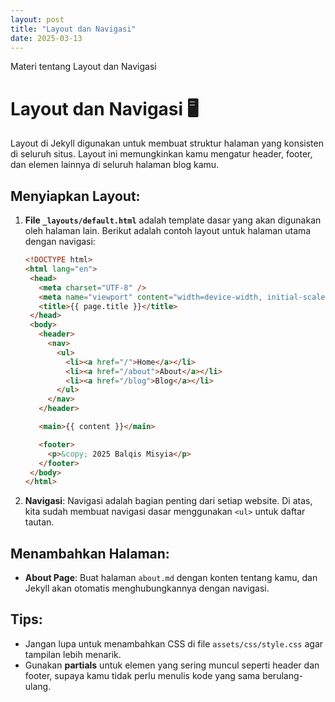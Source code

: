 ```yaml
---
layout: post
title: "Layout dan Navigasi"
date: 2025-03-13
---
```


Materi tentang Layout dan Navigasi

# Layout dan Navigasi 🖥️

Layout di Jekyll digunakan untuk membuat struktur halaman yang konsisten di seluruh situs. Layout ini memungkinkan kamu mengatur header, footer, dan elemen lainnya di seluruh halaman blog kamu.

## Menyiapkan Layout:

1. **File `_layouts/default.html`** adalah template dasar yang akan digunakan oleh halaman lain. Berikut adalah contoh layout untuk halaman utama dengan navigasi:

    ```html
   <!DOCTYPE html>
   <html lang="en">
     <head>
       <meta charset="UTF-8" />
       <meta name="viewport" content="width=device-width, initial-scale=1.0" />
       <title>{{ page.title }}</title>
     </head>
     <body>
       <header>
         <nav>
           <ul>
             <li><a href="/">Home</a></li>
             <li><a href="/about">About</a></li>
             <li><a href="/blog">Blog</a></li>
           </ul>
         </nav>
       </header>

       <main>{{ content }}</main>

       <footer>
         <p>&copy; 2025 Balqis Misyia</p>
       </footer>
     </body>
   </html>
    ```

2. **Navigasi**:
   Navigasi adalah bagian penting dari setiap website. Di atas, kita sudah membuat navigasi dasar menggunakan `<ul>` untuk daftar tautan.

## Menambahkan Halaman:

- **About Page**: Buat halaman `about.md` dengan konten tentang kamu, dan Jekyll akan otomatis menghubungkannya dengan navigasi.

## Tips:

- Jangan lupa untuk menambahkan CSS di file `assets/css/style.css` agar tampilan lebih menarik.
- Gunakan **partials** untuk elemen yang sering muncul seperti header dan footer, supaya kamu tidak perlu menulis kode yang sama berulang-ulang.
